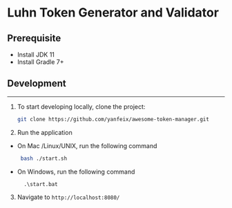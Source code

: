 Luhn Token Generator and Validator
==


## Prerequisite

* Install JDK 11
* Install Gradle 7+


## Development
------
1. To start developing locally, clone the project:
    ```bash
    git clone https://github.com/yanfeix/awesome-token-manager.git
    ```
2. Run the application
* On Mac /Linux/UNIX, run the following command
    ```bash
     bash ./start.sh
    ```
* On Windows, run the following command
    ```
      .\start.bat
    ```

3. Navigate to `http://localhost:8080/`
